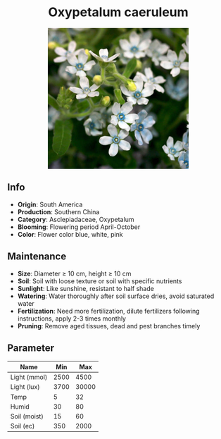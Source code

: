 <h1 align='center'>Oxypetalum caeruleum</h1>
<p align="center">
    <img 
        align='center'
        width='320'
        src="../images/oxypetalum caeruleum.png" 
        alt='Oxypetalum caeruleum' />
</p>

## Info

 - **Origin**: South America
 - **Production**: Southern China
 - **Category**: Asclepiadaceae, Oxypetalum
 - **Blooming**: Flowering period April-October
 - **Color**: Flower color blue, white, pink

## Maintenance

 - **Size**: Diameter ≥ 10 cm, height ≥ 10 cm
 - **Soil**: Soil with loose texture or soil with specific nutrients
 - **Sunlight**: Like sunshine, resistant to half shade
 - **Watering**: Water thoroughly after soil surface dries, avoid saturated water
 - **Fertilization**: Need more fertilization, dilute fertilizers following instructions, apply 2-3 times monthly
 - **Pruning**: Remove aged tissues, dead and pest branches timely

## Parameter

| Name         | Min  | Max   |
|--------------|------|-------|
| Light (mmol) | 2500 | 4500  |
| Light (lux)  | 3700 | 30000 |
| Temp         | 5    | 32    |
| Humid        | 30   | 80    |
| Soil (moist) | 15   | 60    |
| Soil (ec)    | 350  | 2000  |